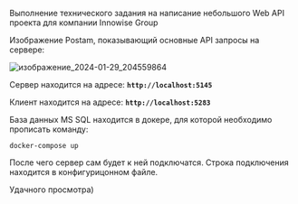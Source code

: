 Выполнение технического задания на написание небольшого Web API проекта для компании Innowise Group

Изображение Postam, показывающий основные API запросы на сервере:

![изображение_2024-01-29_204559864](https://github.com/Odinson137/InnowiseFridge_project/assets/87028237/501eb068-ffc5-4c53-b3cb-a3783481d6d2)


Сервер находится на адресе: **`http://localhost:5145`**

Клиент находится на адресе: **`http://localhost:5283`**

База данных MS SQL находится в докере, для которой необходимо прописать команду:

```
docker-compose up
```

После чего сервер сам будет к ней подключатся. Строка подключения находится в конфигурицонном файле.

Удачного просмотра)
